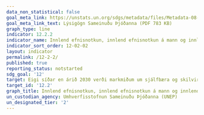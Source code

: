 ```yaml
---
data_non_statistical: false
goal_meta_link: https://unstats.un.org/sdgs/metadata/files/Metadata-08-04-02.pdf
goal_meta_link_text: Lýsigögn Sameinuðu Þjóðanna (PDF 783 KB)
graph_type: line
indicator: 12.2.2
indicator_name: Innlend efnisnotkun, innlend efnisnotkun á mann og innlend efnisnotkun miðað við verga landsframleiðslu.
indicator_sort_order: 12-02-02
layout: indicator
permalink: /12-2-2/
published: true
reporting_status: notstarted
sdg_goal: '12'
target: Eigi síðar en árið 2030 verði markmiðum um sjálfbæra og skilvirka nýtingu náttúruauðlinda náð.
target_id: '12.2'
graph_title: Innlend efnisnotkun, innlend efnisnotkun á mann og innlend efnisnotkun miðað við verga landsframleiðslu.
un_custodian_agency: Umhverfisstofnun Sameinuðu Þjóðanna (UNEP)
un_designated_tier: '2'
---
```

